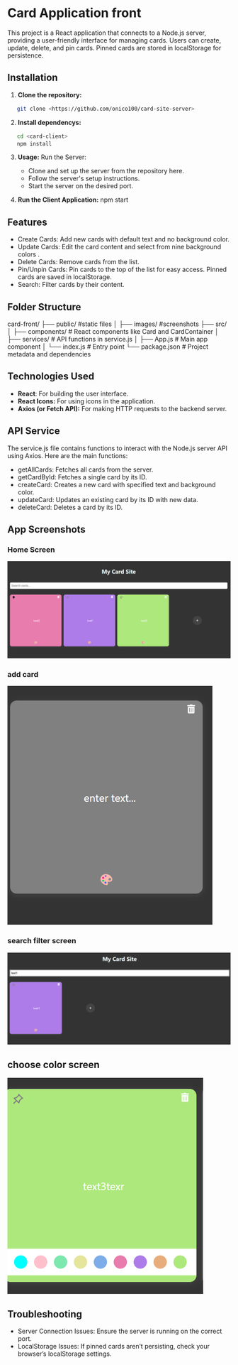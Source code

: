 # Card Application front

This project is a React application that connects to a Node.js server, providing a user-friendly interface for managing cards. Users can create, update, delete, and pin cards. Pinned cards are stored in localStorage for persistence.

## Installation

1. **Clone the repository:**

```bash
   git clone <https://github.com/onico100/card-site-server>
```

2. **Install dependencys:**

```bash
   cd <card-client>
   npm install
```

3. **Usage:**
   Run the Server:

   - Clone and set up the server from the repository here.
   - Follow the server's setup instructions.
   - Start the server on the desired port.

4. **Run the Client Application:**
   npm start

## Features

- Create Cards: Add new cards with default text and no background color.
- Update Cards: Edit the card content and select from nine background colors .
- Delete Cards: Remove cards from the list.
- Pin/Unpin Cards: Pin cards to the top of the list for easy access. Pinned cards are saved in localStorage.
- Search: Filter cards by their content.

## Folder Structure

card-front/
├── public/ #static files
│ ├── images/ #screenshots
├── src/
│ ├── components/ # React components like Card and CardContainer
│ ├── services/ # API functions in service.js
│ ├── App.js # Main app component
│ └── index.js # Entry point
└── package.json # Project metadata and dependencies

## Technologies Used

- **React**: For building the user interface.
- **React Icons:** For using icons in the application.
- **Axios (or Fetch API):** For making HTTP requests to the backend server.

## API Service

The service.js file contains functions to interact with the Node.js server API using Axios. Here are the main functions:

- getAllCards: Fetches all cards from the server.
- getCardById: Fetches a single card by its ID.
- createCard: Creates a new card with specified text and background color.
- updateCard: Updates an existing card by its ID with new data.
- deleteCard: Deletes a card by its ID.

## App Screenshots

### Home Screen

![deafult Screen](public/images/screen1.png)

### add card

![add card](public/images/addCard.png)

### search filter screen

![search filter](public/images/search.png)

## choose color screen

![choose color screen](public/images/color.png)

## Troubleshooting

- Server Connection Issues: Ensure the server is running on the correct port.
- LocalStorage Issues: If pinned cards aren’t persisting, check your browser’s localStorage settings.
